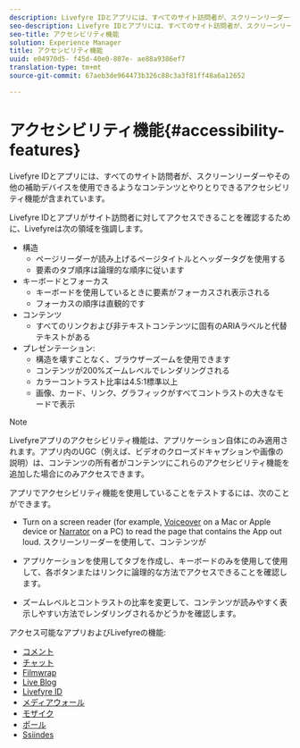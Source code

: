 ```yaml
---
description: Livefyre IDとアプリには、すべてのサイト訪問者が、スクリーンリーダーやその他の補助デバイスを使用できるようなコンテンツとやりとりできるアクセシビリティ機能が含まれています。
seo-description: Livefyre IDとアプリには、すべてのサイト訪問者が、スクリーンリーダーやその他の補助デバイスを使用できるようなコンテンツとやりとりできるアクセシビリティ機能が含まれています。
seo-title: アクセシビリティ機能
solution: Experience Manager
title: アクセシビリティ機能
uuid: e04970d5- f45d-40e0-807e- ae88a9386ef7
translation-type: tm+mt
source-git-commit: 67aeb3de964473b326c88c3a3f81ff48a6a12652

---
```



# アクセシビリティ機能{#accessibility-features}

Livefyre IDとアプリには、すべてのサイト訪問者が、スクリーンリーダーやその他の補助デバイスを使用できるようなコンテンツとやりとりできるアクセシビリティ機能が含まれています。

Livefyre IDとアプリがサイト訪問者に対してアクセスできることを確認するために、Livefyreは次の領域を強調します。

* 構造
   * ページリーダーが読み上げるページタイトルとヘッダータグを使用する
   * 要素のタブ順序は論理的な順序に従います
* キーボードとフォーカス
   * キーボードを使用しているときに要素がフォーカスされ表示される
   * フォーカスの順序は直観的です
* コンテンツ
   * すべてのリンクおよび非テキストコンテンツに固有のARIAラベルと代替テキストがある
* プレゼンテーション:
   * 構造を壊すことなく、ブラウザーズームを使用できます
   * コンテンツが200%ズームレベルでレンダリングされる
   * カラーコントラスト比率は4.5:1標準以上
   * 画像、カード、リンク、グラフィックがすべてコントラストの大きなモードで表示

>[!NOTE]
>
>Livefyreアプリのアクセシビリティ機能は、アプリケーション自体にのみ適用されます。アプリ内のUGC（例えば、ビデオのクローズドキャプションや画像の説明）は、コンテンツの所有者がコンテンツにこれらのアクセシビリティ機能を追加した場合にのみアクセスできます。

アプリでアクセシビリティ機能を使用していることをテストするには、次のことができます。

* Turn on a screen reader (for example, [Voiceover](https://www.apple.com/accessibility/mac/vision/) on a Mac or Apple device or [Narrator](https://www.microsoft.com/en-us/accessibility/windows) on a PC) to read the page that contains the App out loud. スクリーンリーダーを使用して、コンテンツが

* アプリケーションを使用してタブを作成し、キーボードのみを使用して使用して、各ボタンまたはリンクに論理的な方法でアクセスできることを確認します。
* ズームレベルとコントラストの比率を変更して、コンテンツが読みやすく表示しやすい方法でレンダリングされるかどうかを確認します。

アクセス可能なアプリおよびLivefyreの機能:

* [コメント](/help/using/c-about-apps/c-comments/c-comments.md)
* [チャット](../c-about-apps/c-chat-app/c-chat-app.md#c_chat_app)
* [Filmwrap](../c-about-apps/c-filmstrip-app/c-filmstrip-app.md#concept_jpc_n2j_jbb)
* [Live Blog](../c-about-apps/c-liveblog-app/c-liveblog-app.md#c_liveblog_app)
* [Livefyre ID](/help/implementation/t-about-identity-integration/t-about-identity-integration.md)
* [メディアウォール](../c-about-apps/c-media-wall-app/c-media-wall-app.md#c_media_wall_app)
* [モザイク](../c-about-apps/c-mosaic-app/c-mosaic-app.md#c_mosaic_app)
* [ポール](../c-about-apps/c-polls-app/c-polls-app.md#c_polls_app)
* [Ssiindes](../c-about-apps/c-sidenotes-app/c-sidenotes-app.md#c_sidenotes_app)

